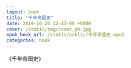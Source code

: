 ```yaml
---
layout: book
title: "千年帝国史"
date: 2019-10-26 12-43-00 +0800
cover: /static/img/cover_ph.jpg
epub_book_url: /static/public/千年帝国史.epub
categories: book
---
```


《千年帝国史》